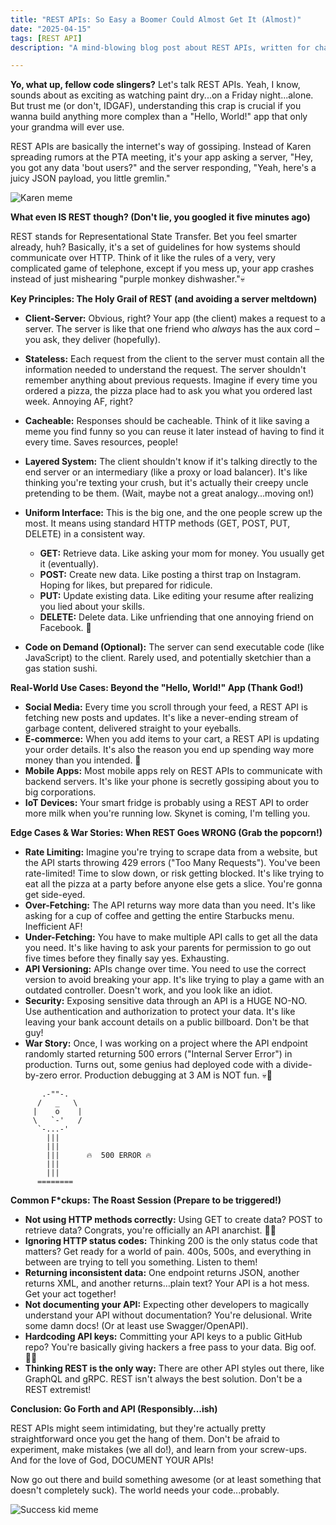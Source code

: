 ```yaml
---
title: "REST APIs: So Easy a Boomer Could Almost Get It (Almost)"
date: "2025-04-15"
tags: [REST API]
description: "A mind-blowing blog post about REST APIs, written for chaotic Gen Z engineers. Prepare to be roasted and enlightened."

---
```


**Yo, what up, fellow code slingers?** Let's talk REST APIs. Yeah, I know, sounds about as exciting as watching paint dry...on a Friday night...alone. But trust me (or don't, IDGAF), understanding this crap is crucial if you wanna build anything more complex than a "Hello, World!" app that only your grandma will ever use.

REST APIs are basically the internet's way of gossiping. Instead of Karen spreading rumors at the PTA meeting, it's your app asking a server, "Hey, you got any data 'bout users?" and the server responding, "Yeah, here's a juicy JSON payload, you little gremlin."

![Karen meme](https://i.kym-cdn.com/entries/icons/original/000/028/310/Screen_Shot_2019-01-14_at_10.54.10_AM.jpg)

**What even IS REST though? (Don't lie, you googled it five minutes ago)**

REST stands for Representational State Transfer. Bet you feel smarter already, huh? Basically, it's a set of guidelines for how systems should communicate over HTTP. Think of it like the rules of a very, very complicated game of telephone, except if you mess up, your app crashes instead of just mishearing "purple monkey dishwasher."💀

**Key Principles: The Holy Grail of REST (and avoiding a server meltdown)**

*   **Client-Server:** Obvious, right? Your app (the client) makes a request to a server. The server is like that one friend who *always* has the aux cord – you ask, they deliver (hopefully).
*   **Stateless:** Each request from the client to the server must contain all the information needed to understand the request. The server shouldn't remember anything about previous requests. Imagine if every time you ordered a pizza, the pizza place had to ask you what you ordered last week. Annoying AF, right?
*   **Cacheable:** Responses should be cacheable. Think of it like saving a meme you find funny so you can reuse it later instead of having to find it every time. Saves resources, people!
*   **Layered System:** The client shouldn't know if it's talking directly to the end server or an intermediary (like a proxy or load balancer). It's like thinking you're texting your crush, but it's actually their creepy uncle pretending to be them. (Wait, maybe not a great analogy…moving on!)
*   **Uniform Interface:** This is the big one, and the one people screw up the most. It means using standard HTTP methods (GET, POST, PUT, DELETE) in a consistent way.

    *   **GET:** Retrieve data. Like asking your mom for money. You usually get it (eventually).
    *   **POST:** Create new data. Like posting a thirst trap on Instagram. Hoping for likes, but prepared for ridicule.
    *   **PUT:** Update existing data. Like editing your resume after realizing you lied about your skills.
    *   **DELETE:** Delete data. Like unfriending that one annoying friend on Facebook. 👋
*   **Code on Demand (Optional):** The server can send executable code (like JavaScript) to the client. Rarely used, and potentially sketchier than a gas station sushi.

**Real-World Use Cases: Beyond the "Hello, World!" App (Thank God!)**

*   **Social Media:** Every time you scroll through your feed, a REST API is fetching new posts and updates. It's like a never-ending stream of garbage content, delivered straight to your eyeballs.
*   **E-commerce:** When you add items to your cart, a REST API is updating your order details. It's also the reason you end up spending way more money than you intended. 💸
*   **Mobile Apps:** Most mobile apps rely on REST APIs to communicate with backend servers. It's like your phone is secretly gossiping about you to big corporations.
*   **IoT Devices:** Your smart fridge is probably using a REST API to order more milk when you're running low. Skynet is coming, I'm telling you.

**Edge Cases & War Stories: When REST Goes WRONG (Grab the popcorn!)**

*   **Rate Limiting:** Imagine you're trying to scrape data from a website, but the API starts throwing 429 errors ("Too Many Requests"). You've been rate-limited! Time to slow down, or risk getting blocked. It's like trying to eat all the pizza at a party before anyone else gets a slice. You're gonna get side-eyed.
*   **Over-Fetching:** The API returns way more data than you need. It's like asking for a cup of coffee and getting the entire Starbucks menu. Inefficient AF!
*   **Under-Fetching:** You have to make multiple API calls to get all the data you need. It's like having to ask your parents for permission to go out five times before they finally say yes. Exhausting.
*   **API Versioning:** APIs change over time. You need to use the correct version to avoid breaking your app. It's like trying to play a game with an outdated controller. Doesn't work, and you look like an idiot.
*   **Security:** Exposing sensitive data through an API is a HUGE NO-NO. Use authentication and authorization to protect your data. It's like leaving your bank account details on a public billboard. Don't be that guy!
*   **War Story:** Once, I was working on a project where the API endpoint randomly started returning 500 errors ("Internal Server Error") in production. Turns out, some genius had deployed code with a divide-by-zero error. Production debugging at 3 AM is NOT fun. 💀🙏

```ascii
       .-""-.
      /   _   \
     |    o    |
     \   `-'   /
      `-...-'
        |||
        |||
        |||      🔥  500 ERROR 🔥
        |||
        |||
      ========
```

**Common F\*ckups: The Roast Session (Prepare to be triggered!)**

*   **Not using HTTP methods correctly:** Using GET to create data? POST to retrieve data? Congrats, you're officially an API anarchist. 👮‍♂️
*   **Ignoring HTTP status codes:** Thinking 200 is the only status code that matters? Get ready for a world of pain. 400s, 500s, and everything in between are trying to tell you something. Listen to them!
*   **Returning inconsistent data:** One endpoint returns JSON, another returns XML, and another returns…plain text? Your API is a hot mess. Get your act together!
*   **Not documenting your API:** Expecting other developers to magically understand your API without documentation? You're delusional. Write some damn docs! (Or at least use Swagger/OpenAPI).
*   **Hardcoding API keys:** Committing your API keys to a public GitHub repo? You're basically giving hackers a free pass to your data. Big oof. 🤦‍♀️
*   **Thinking REST is the only way:** There are other API styles out there, like GraphQL and gRPC. REST isn't always the best solution. Don't be a REST extremist!

**Conclusion: Go Forth and API (Responsibly...ish)**

REST APIs might seem intimidating, but they're actually pretty straightforward once you get the hang of them. Don't be afraid to experiment, make mistakes (we all do!), and learn from your screw-ups. And for the love of God, DOCUMENT YOUR APIs!

Now go out there and build something awesome (or at least something that doesn't completely suck). The world needs your code...probably.

![Success kid meme](https://i.kym-cdn.com/photos/images/newsfeed/000/131/351/eb6.jpg)
